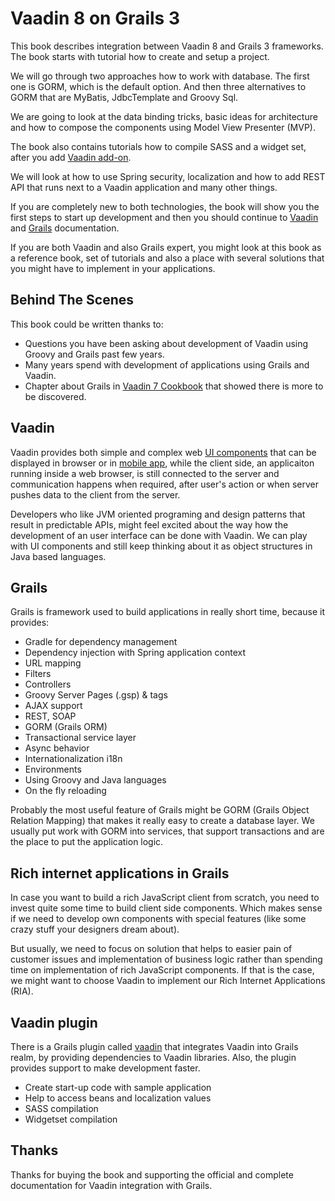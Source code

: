 # Vaadin 8 on Grails 3

This book describes integration between Vaadin 8 and Grails 3 frameworks. The book starts with tutorial how to create and setup a project.

We will go through two approaches how to work with database. The first one is GORM, which is the default option. And then three alternatives to GORM that are MyBatis, JdbcTemplate and Groovy Sql.

We are going to look at the data binding tricks, basic ideas for architecture and how to compose the components using Model View Presenter \(MVP\).

The book also contains tutorials how to compile SASS and a widget set, after you add [Vaadin add-on](https://vaadin.com/directory).

We will look at how to use Spring security, localization and how to add REST API that runs next to a Vaadin application and many other things.

If you are completely new to both technologies, the book will show you the first steps to start up development and then you should continue to [Vaadin](https://vaadin.com/learn) and [Grails](http://grails.org/doc/latest/guide/single.html) documentation.

If you are both Vaadin and also Grails expert, you might look at this book as a reference book, set of tutorials and also a place with several solutions that you might have to implement in your applications.

## Behind The Scenes

This book could be written thanks to:

* Questions you have been asking about development of Vaadin using Groovy and Grails past few years.
* Many years spend with development of applications using Grails and Vaadin.
* Chapter about Grails in [Vaadin 7 Cookbook](http://www.packtpub.com/creating-rich-internet-applications-in-vaadin-7/book) that showed there is more to be discovered.

## Vaadin

Vaadin provides both simple and complex web [UI components](http://demo.vaadin.com/sampler) that can be displayed in browser or in [mobile app](https://vaadin.com/directory#addon/vaadin-touchkit), while the client side, an applicaiton running inside a web browser, is still connected to the server and communication happens when required, after user's action or when server pushes data to the client from the server.

Developers who like JVM oriented programing and design patterns that result in predictable APIs, might feel excited about the way how the development of an user interface can be done with Vaadin. We can play with UI components and still keep thinking about it as object structures in Java based languages.

## Grails

Grails is framework used to build applications in really short time, because it provides:

* Gradle for dependency management
* Dependency injection with Spring application context
* URL mapping
* Filters
* Controllers
* Groovy Server Pages \(.gsp\) & tags
* AJAX support
* REST, SOAP
* GORM \(Grails ORM\)
* Transactional service layer
* Async behavior
* Internationalization i18n
* Environments
* Using Groovy and Java languages
* On the fly reloading

Probably the most useful feature of Grails might be GORM \(Grails Object Relation Mapping\) that makes it really easy to create a database layer. We usually put work with GORM into services, that support transactions and are the place to put the application logic.

## Rich internet applications in Grails

In case you want to build a rich JavaScript client from scratch, you need to invest quite some time to build client side components. Which makes sense if we need to develop own components with special features \(like some crazy stuff your designers dream about\).

But usually, we need to focus on solution that helps to easier pain of customer issues and implementation of business logic rather than spending time on implementation of rich JavaScript components. If that is the case, we might want to choose Vaadin to implement our Rich Internet Applications \(RIA\).

## Vaadin plugin

There is a Grails plugin called [vaadin](http:vaadinongrails.com) that integrates Vaadin into Grails realm, by providing dependencies to Vaadin libraries. Also, the plugin provides support to make development faster.

* Create start-up code with sample application
* Help to access beans and localization values
* SASS compilation
* Widgetset compilation

## Thanks

Thanks for buying the book and supporting the official and complete documentation for Vaadin integration with Grails.


